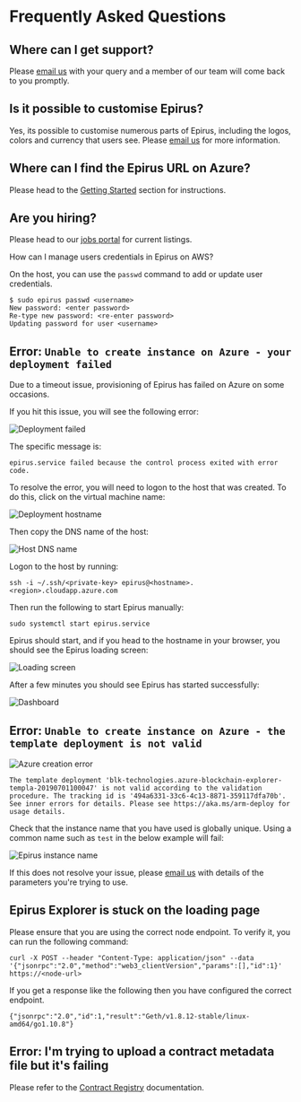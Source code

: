 # Frequently Asked Questions

## Where can I get support?

Please [email us](mailto:support@web3labs.com) with your query and a member of our team will come back to you promptly.

## Is it possible to customise Epirus?

Yes, its possible to customise numerous parts of Epirus, including the logos, colors and currency that users see. Please [email us](mailto:support@web3labs.com) for more information.
    
## Where can I find the Epirus URL on Azure?

Please head to the [Getting Started](getting_started.md#azure) section for instructions.
    
## Are you hiring?
    
Please head to our [jobs portal](https://web3labs.workable.com/) for current listings.

How can I manage users credentials in Epirus on AWS?

On the host, you can use the `passwd` command to add or update user credentials.

``` shell
$ sudo epirus passwd <username>
New password: <enter password>
Re-type new password: <re-enter password>
Updating password for user <username>
```

## Error: `Unable to create instance on Azure - your deployment failed`

Due to a timeout issue, provisioning of Epirus has failed on Azure on some occasions.

If you hit this issue, you will see the following error:

![Deployment failed](./img/issue-deployment-failed/deployment_failed.png)

The specific message is:

``` shell
epirus.service failed because the control process exited with error code.
```

To resolve the error, you will need to logon to the host that was created. To do this, click on the virtual machine name:

![Deployment hostname](./img/issue-deployment-failed/deployment_hostname.png)

Then copy the DNS name of the host:

![Host DNS name](./img/issue-deployment-failed/dns_name.png)

Logon to the host by running:

``` shell
ssh -i ~/.ssh/<private-key> epirus@<hostname>.<region>.cloudapp.azure.com
```

Then run the following to start Epirus manually:

``` shell
sudo systemctl start epirus.service
```

Epirus should start, and if you head to the hostname in your browser, you should see the Epirus loading screen:

![Loading screen](./img/loading.png)

After a few minutes you should see Epirus has started successfully:

![Dashboard](./img/dashboard.png)

## Error: `Unable to create instance on Azure - the template deployment is not valid`
![Azure creation error](./img/azure_create_error.png)

``` shell
The template deployment 'blk-technologies.azure-blockchain-explorer-templa-20190701100047' is not valid according to the validation procedure. The tracking id is '494a6331-33c6-4c13-8871-359117dfa70b'. See inner errors for details. Please see https://aka.ms/arm-deploy for usage details.
```

Check that the instance name that you have used is globally unique. Using a common name such as `test` in the below example will fail:

![Epirus instance name](./img/epirus_instance_name.png)

If this does not resolve your issue, please [email us](mailto:support@web3labs.com) with details of the parameters you're trying to use.

## Epirus Explorer is stuck on the loading page

Please ensure that you are using the correct node endpoint. To verify it, you can run the following command:

``` shell
curl -X POST --header "Content-Type: application/json" --data '{"jsonrpc":"2.0","method":"web3_clientVersion","params":[],"id":1}' https://<node-url>
```

If you get a response like the following then you have configured the correct endpoint.

``` shell
{"jsonrpc":"2.0","id":1,"result":"Geth/v1.8.12-stable/linux-amd64/go1.10.8"}
```

## Error: I'm trying to upload a contract metadata file but it's failing
    
Please refer to the [Contract Registry](metadata.md) documentation.
